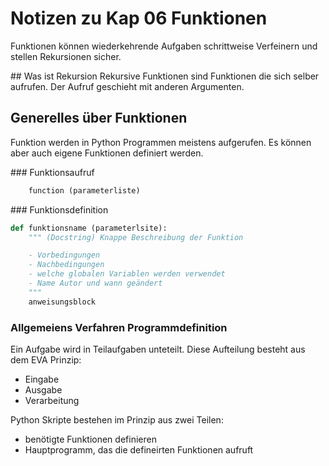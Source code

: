 # Notizen zu Kap 06 Funktionen
Funktionen können wiederkehrende Aufgaben schrittweise Verfeinern und stellen Rekursionen sicher.


## Was ist Rekursion
Rekursive Funktionen sind Funktionen die sich selber aufrufen. Der Aufruf geschieht mit anderen
Argumenten.

## Generelles über Funktionen
Funktion werden in Python Programmen meistens aufgerufen. Es können aber auch eigene Funktionen 
definiert werden.

### Funktionsaufruf
```python
    function (parameterliste)
```

### Funktionsdefinition
```python
def funktionsname (parameterlsite):
    """ (Docstring) Knappe Beschreibung der Funktion

    - Vorbedingungen
    - Nachbedingungen
    - welche globalen Variablen werden verwendet
    - Name Autor und wann geändert
    """
    anweisungsblock
```

### Allgemeiens Verfahren Programmdefinition
Ein Aufgabe wird in Teilaufgaben unteteilt. Diese Aufteilung besteht aus dem EVA Prinzip:
- Eingabe
- Ausgabe
- Verarbeitung

Python Skripte bestehen im Prinzip aus zwei Teilen:
- benötigte Funktionen definieren
- Hauptprogramm, das die defineirten Funktionen aufruft